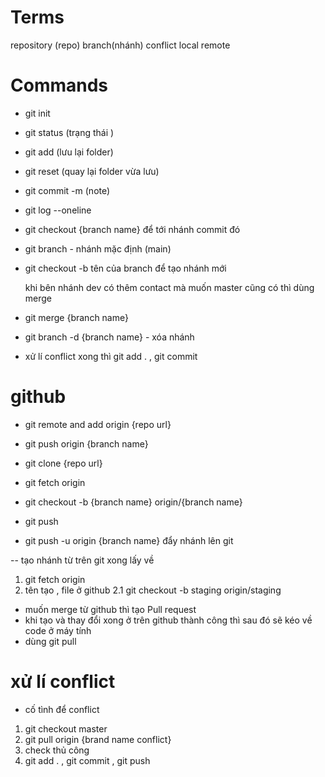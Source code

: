 # Terms

repository (repo)
branch(nhánh)
conflict
local
remote

# Commands

- git init
- git status (trạng thái )
- git add (lưu lại folder)
- git reset (quay lại folder vừa lưu)
- git commit -m (note)
- git log --oneline
- git checkout {branch name} để tới nhánh commit đó
- git branch - nhánh mặc định (main)
- git checkout -b tên của branch để tạo nhánh mới

  khi bên nhánh dev có thêm contact mà muốn master cũng có thì dùng merge

- git merge {branch name}
- git branch -d {branch name} - xóa nhánh

- xử lí conflict xong thì git add . , git commit

# github

- git remote and add origin {repo url}
- git push origin {branch name}
- git clone {repo url}
- git fetch origin
- git checkout -b {branch name} origin/{branch name}

- git push
- git push -u origin {branch name} đẩy nhánh lên git

-- tạo nhánh từ trên git xong lấy về

1. git fetch origin
2. tên tạo , file ở github
   2.1 git checkout -b staging origin/staging

- muốn merge từ github thì tạo Pull request
- khi tạo và thay đổi xong ở trên github thành công thì sau đó sẽ kéo về code ở máy tính
- dùng git pull

# xử lí conflict

- cố tình để conflict

1. git checkout master
2. git pull origin {brand name conflict}
3. check thủ công
4. git add . , git commit , git push
